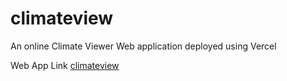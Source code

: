 # climateview
An online Climate Viewer Web application deployed using Vercel

Web App Link [climateview](https://climateview.vercel.app/)
